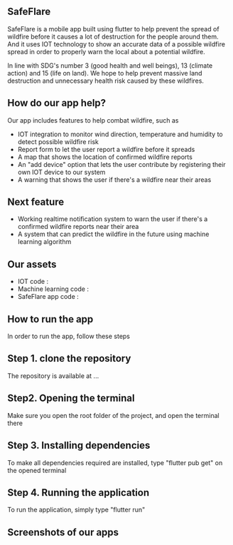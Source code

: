 ## SafeFlare
SafeFlare is a mobile app built using flutter to help prevent the spread of wildfire before it causes a lot of destruction for the people around them. And it uses IOT technology to show an accurate data of a possible wildfire spread in order to properly warn the local about a potential wildfire.

In line with SDG's number 3 (good health and well beings), 13 (climate action) and 15 (life on land). We hope to help prevent massive land destruction and unnecessary health risk caused by these wildfires.

## How do our app help?
Our app includes features to help combat wildfire, such as
- IOT integration to monitor wind direction, temperature and humidity to detect possible wildfire risk
- Report form to let the user report a wildfire before it spreads
- A map that shows the location of confirmed wildfire reports
- An "add device" option that lets the user contribute by registering their own IOT device to our system
- A warning that shows the user if there's a wildfire near their areas

## Next feature
- Working realtime notification system to warn the user if there's a confirmed wildfire reports near their area
- A system that can predict the wildfire in the future using machine learning algorithm

## Our assets
- IOT code :
- Machine learning code :
- SafeFlare app code :

## How to run the app
In order to run the app, follow these steps

## Step 1. clone the repository
The repository is available at ...

## Step2. Opening the terminal
Make sure you open the root folder of the project, and open the terminal there

## Step 3. Installing dependencies
To make all dependencies required are installed, type "flutter pub get" on the opened terminal

## Step 4. Running the application
To run the application, simply type "flutter run"

## Screenshots of our apps
